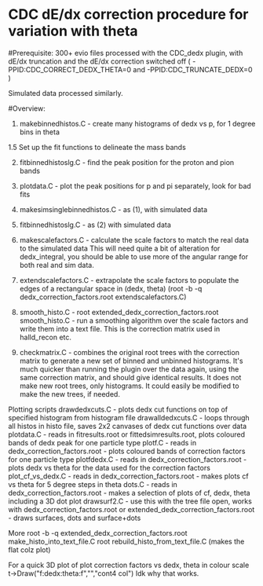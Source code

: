 
# CDC dE/dx correction procedure for variation with theta

#Prerequisite: 
300+ evio files processed with the CDC_dedx plugin, with dE/dx truncation and the dE/dx correction switched off ( -PPID:CDC_CORRECT_DEDX_THETA=0 and -PPID:CDC_TRUNCATE_DEDX=0 ) 

Simulated data processed similarly. 


#Overview:

1. makebinnedhistos.C - create many histograms of dedx vs p, for 1 degree bins in theta

1.5 Set up the fit functions to delineate the mass bands

2. fitbinnedhistoslg.C - find the peak position for the proton and pion bands

3. plotdata.C - plot the peak positions for p and pi separately, look for bad fits

3. makesimsinglebinnedhistos.C - as (1), with simulated data
    
4. fitbinnedhistoslg.C - as (2) with simulated data

5. makescalefactors.C - calculate the scale factors to match the real data to the simulated data    This will need quite a bit of alteration for dedx_integral, you should be able to use more of the angular range for both real and sim data.

6. extendscalefactors.C - extrapolate the scale factors to populate the edges of a rectangular space in (dedx, theta)  (root -b -q dedx_correction_factors.root extendscalefactors.C)

7. smooth_histo.C - root extended_dedx_correction_factors.root smooth_histo.C -  run a smoothing algorithm over the scale factors and write them into a text file.  This is the correction matrix used in halld_recon etc.

8. checkmatrix.C - combines the original root trees with the correction matrix to generate a new set of binned and unbinned histograms.  It's much quicker than running the plugin over the data again, using the same correction matrix, and should give identical results.  It does not make new root trees, only histograms.  It could easily be modified to make the new trees, if needed.








Plotting scripts
drawdedxcuts.C - plots dedx cut functions on top of specified histogram from histogram file
drawalldedxcuts.C - loops through all histos in histo file, saves 2x2 canvases of dedx cut functions over data
plotdata.C -  reads in fitresults.root or fittedsimresults.root, plots coloured bands of dedx peak for one particle type 
plotf.C - reads in dedx_correction_factors.root - plots coloured bands of correction factors for one particle type
plotfdedx.C - reads in dedx_correction_factors.root - plots dedx vs theta for the data used for the correction factors
plot_cf_vs_dedx.C - reads in dedx_correction_factors.root - makes plots cf vs theta for 5 degree steps in theta
dots.C - reads in dedx_correction_factors.root - makes a selection of plots of cf, dedx, theta including a 3D dot plot
drawsurf2.C - use this with the tree file open, works with dedx_correction_factors.root or extended_dedx_correction_factors.root  - draws surfaces, dots and surface+dots



More
root -b -q extended_dedx_correction_factors.root make_histo_into_text_file.C
root rebuild_histo_from_text_file.C  (makes the flat colz plot)



For a quick 3D plot of plot correction factors vs dedx, theta  in colour scale t->Draw("f:dedx:theta:f","","cont4 col")
Idk why that works.



 


